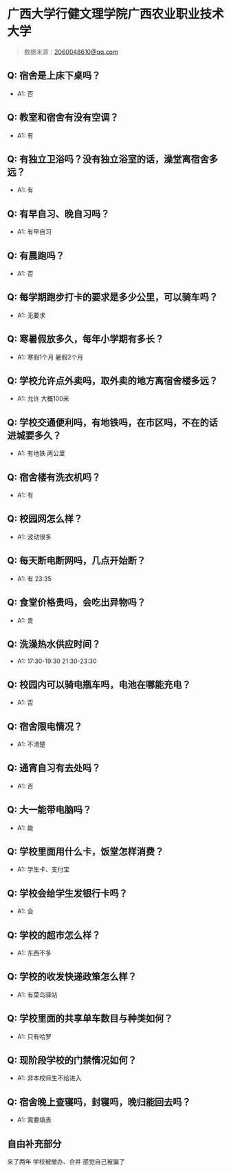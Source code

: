 # 广西大学行健文理学院广西农业职业技术大学

> 数据来源：2060048610@qq.com

## Q: 宿舍是上床下桌吗？

- A1: 否

## Q: 教室和宿舍有没有空调？

- A1: 有

## Q: 有独立卫浴吗？没有独立浴室的话，澡堂离宿舍多远？

- A1: 有

## Q: 有早自习、晚自习吗？

- A1: 有早自习

## Q: 有晨跑吗？

- A1: 否

## Q: 每学期跑步打卡的要求是多少公里，可以骑车吗？

- A1: 无要求

## Q: 寒暑假放多久，每年小学期有多长？

- A1: 寒假1个月 暑假2个月

## Q: 学校允许点外卖吗，取外卖的地方离宿舍楼多远？

- A1: 允许 大概100米

## Q: 学校交通便利吗，有地铁吗，在市区吗，不在的话进城要多久？

- A1: 有地铁 两公里

## Q: 宿舍楼有洗衣机吗？

- A1: 有

## Q: 校园网怎么样？

- A1: 波动很多

## Q: 每天断电断网吗，几点开始断？

- A1: 有 23:35

## Q: 食堂价格贵吗，会吃出异物吗？

- A1: 贵

## Q: 洗澡热水供应时间？

- A1: 17:30-19:30 21:30-23:30

## Q: 校园内可以骑电瓶车吗，电池在哪能充电？

- A1: 否

## Q: 宿舍限电情况？

- A1: 不清楚

## Q: 通宵自习有去处吗？

- A1: 否

## Q: 大一能带电脑吗？

- A1: 能

## Q: 学校里面用什么卡，饭堂怎样消费？

- A1: 学生卡、支付宝

## Q: 学校会给学生发银行卡吗？

- A1: 会

## Q: 学校的超市怎么样？

- A1: 东西不多

## Q: 学校的收发快递政策怎么样？

- A1: 有菜鸟驿站

## Q: 学校里面的共享单车数目与种类如何？

- A1: 只有哈罗

## Q: 现阶段学校的门禁情况如何？

- A1: 非本校师生不给进入

## Q: 宿舍晚上查寝吗，封寝吗，晚归能回去吗？

- A1: 需要填表

## 自由补充部分

来了两年 学校被撤办、合并 感觉自己被骗了